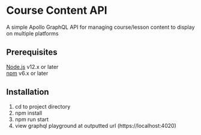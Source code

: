 # Course Content API
A simple Apollo GraphQL API for managing course/lesson content to display on multiple platforms

## Prerequisites
[Node.js](https://nodejs.org/) v12.x or later  
[npm](https://www.npmjs.com/) v6.x or later

## Installation
1. cd to project directory
2. npm install
3. npm run start
4. view graphql playground at outputted url (https://localhost:4020)
